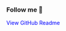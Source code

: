 



### Follow me 💨

<!DOCTYPE html>
<html lang="en">
<head>
    <meta charset="UTF-8">
    <meta name="viewport" content="width=device-width, initial-scale=1.0">
</head>
<body>

<a href="https://github.com/MiTayef/" target="_blank" style="text-decoration: none; color: blue;">
    View GitHub Readme
</a>

</body>
</html>
